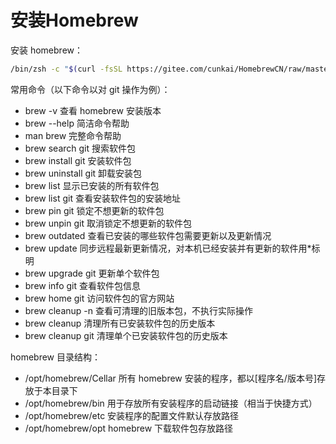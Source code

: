# 安装Homebrew

安装 homebrew：

```bash
/bin/zsh -c "$(curl -fsSL https://gitee.com/cunkai/HomebrewCN/raw/master/Homebrew.sh)"
```

常用命令（以下命令以对 git 操作为例）：

- brew -v                 查看 homebrew 安装版本
- brew --help             简洁命令帮助
- man brew                完整命令帮助
- brew search git         搜索软件包
- brew install git        安装软件包
- brew uninstall git      卸载安装包
- brew list               显示已安装的所有软件包
- brew list git           查看安装软件包的安装地址
- brew pin git            锁定不想更新的软件包
- brew unpin git          取消锁定不想更新的软件包
- brew outdated           查看已安装的哪些软件包需要更新以及更新情况
- brew update             同步远程最新更新情况，对本机已经安装并有更新的软件用*标明
- brew upgrade git        更新单个软件包
- brew info git           查看软件包信息
- brew home git           访问软件包的官方网站
- brew cleanup -n         查看可清理的旧版本包，不执行实际操作
- brew cleanup            清理所有已安装软件包的历史版本
- brew cleanup git        清理单个已安装软件包的历史版本

homebrew 目录结构：

- /opt/homebrew/Cellar       所有 homebrew 安装的程序，都以[程序名/版本号]存放于本目录下
- /opt/homebrew/bin          用于存放所有安装程序的启动链接（相当于快捷方式）
- /opt/homebrew/etc          安装程序的配置文件默认存放路径
- /opt/homebrew/opt          homebrew 下载软件包存放路径
